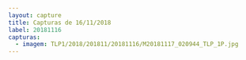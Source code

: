 ```yaml
---
layout: capture
title: Capturas de 16/11/2018
label: 20181116
capturas:
  - imagem: TLP1/2018/201811/20181116/M20181117_020944_TLP_1P.jpg
---
```

